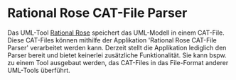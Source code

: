 # Rational Rose CAT-File Parser
 
 Das UML-Tool [Rational Rose](https://de.wikipedia.org/wiki/Rational_Rose) speichert das UML-Modell in einem CAT-File. Diese CAT-Files können mithilfe der Applikation 'Rational Rose CAT-File Parser' verarbeitet werden kann. Derzeit stellt die Applikation lediglich den Parser bereit und bietet keinerlei zusätzliche Funktionalität. Sie kann bspw. zu einem Tool ausgebaut werden, das CAT-Files in das File-Format anderer UML-Tools überführt.
